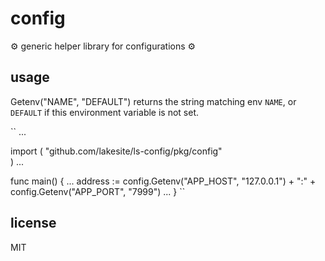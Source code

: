 # config #

⚙ generic helper library for configurations ⚙

## usage ##

Getenv("NAME", "DEFAULT") returns the string matching env `NAME`, or `DEFAULT`
if this environment variable is not set.

``
...

import (
  "github.com/lakesite/ls-config/pkg/config"  
)
...

func main() {
  ...
  address := config.Getenv("APP_HOST", "127.0.0.1") + ":" + config.Getenv("APP_PORT", "7999")
  ...
}
``

## license ##

MIT
